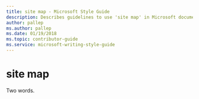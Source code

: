 ```yaml
---
title: site map - Microsoft Style Guide
description: Describes guidelines to use 'site map' in Microsoft documents. Two words.
author: pallep
ms.author: pallep
ms.date: 01/19/2018
ms.topic: contributor-guide
ms.service: microsoft-writing-style-guide
---
```


# site map

Two words. 
